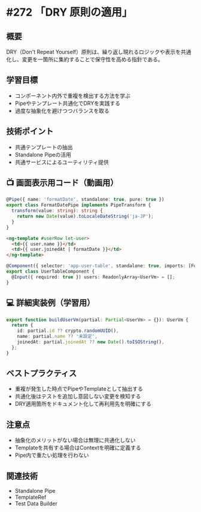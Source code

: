 # #272 「DRY 原則の適用」

## 概要
DRY（Don't Repeat Yourself）原則は、繰り返し現れるロジックや表示を共通化し、変更を一箇所に集約することで保守性を高める指針である。

## 学習目標
- コンポーネント内外で重複を検出する方法を学ぶ
- Pipeやテンプレート共通化でDRYを実践する
- 過度な抽象化を避けつつバランスを取る

## 技術ポイント
- 共通テンプレートの抽出
- Standalone Pipeの活用
- 共通サービスによるユーティリティ提供

## 📺 画面表示用コード（動画用）
```typescript
@Pipe({ name: 'formatDate', standalone: true, pure: true })
export class FormatDatePipe implements PipeTransform {
  transform(value: string): string {
    return new Date(value).toLocaleDateString('ja-JP');
  }
}
```

```html
<ng-template #userRow let-user>
  <td>{{ user.name }}</td>
  <td>{{ user.joinedAt | formatDate }}</td>
</ng-template>
```

```typescript
@Component({ selector: 'app-user-table', standalone: true, imports: [FormatDatePipe], template: `<table><tr *ngFor="let user of users"><ng-container *ngTemplateOutlet="row; context: {$implicit: user}"></ng-container></tr></table><ng-template #row><td>{{ $implicit.name }}</td><td>{{ $implicit.joinedAt | formatDate }}</td></ng-template>` })
export class UserTableComponent {
  @Input({ required: true }) users: ReadonlyArray<UserVm> = [];
}
```

## 💻 詳細実装例（学習用）
```typescript
export function buildUserVm(partial: Partial<UserVm> = {}): UserVm {
  return {
    id: partial.id ?? crypto.randomUUID(),
    name: partial.name ?? '未設定',
    joinedAt: partial.joinedAt ?? new Date().toISOString(),
  };
}
```

## ベストプラクティス
- 重複が発生した時点でPipeやTemplateとして抽出する
- 共通化後はテストを追加し意図しない変更を検知する
- DRY適用箇所をドキュメント化して再利用先を明確にする

## 注意点
- 抽象化のメリットがない場合は無理に共通化しない
- Templateを共有する場合はContextを明確に定義する
- Pipe内で重たい処理を行わない

## 関連技術
- Standalone Pipe
- TemplateRef
- Test Data Builder
